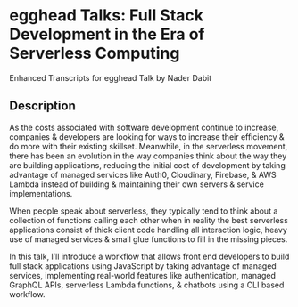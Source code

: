 # egghead Talks: Full Stack Development in the Era of Serverless Computing

Enhanced Transcripts for egghead Talk by Nader Dabit

## Description

As the costs associated with software development continue to increase, companies & developers are looking for ways to increase their efficiency & do more with their existing skillset. Meanwhile, in the serverless movement, there has been an evolution in the way companies think about the way they are building applications, reducing the initial cost of development by taking advantage of managed services like Auth0, Cloudinary, Firebase, & AWS Lambda instead of building & maintaining their own servers & service implementations.

When people speak about serverless, they typically tend to think about a collection of functions calling each other when in reality the best serverless applications consist of thick client code handling all interaction logic, heavy use of managed services & small glue functions to fill in the missing pieces.

In this talk, I’ll introduce a workflow that allows front end developers to build full stack applications using JavaScript by taking advantage of managed services, implementing real-world features like authentication, managed GraphQL APIs, serverless Lambda functions, & chatbots using a CLI based workflow.
